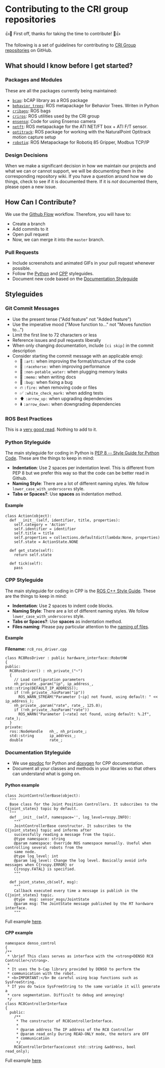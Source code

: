 # Contributing to the CRI group repositories

:+1::tada: First off, thanks for taking the time to contribute! :tada::+1:

The following is a set of guidelines for contributing to [CRI Group repositories](https://github.com/crigroup) on GitHub.

## What should I know before I get started?

### Packages and Modules
These are all the packages currently being maintained:

* [`bcap`](https://github.com/fsuarez6/bcap): bCAP library as a ROS package
* [`behavior_trees`](https://github.com/fsuarez6/behavior_trees): ROS metapackage for Behavior Trees. Writen in Python
* [`cribags`](https://github.com/crigroup/cribags): ROS bags
* [`criros`](https://github.com/crigroup/criros): ROS utilities used by the CRI group
* [`ensenso`](https://github.com/crigroup/ensenso): Code for using Ensenso camera
* [`netft`](https://github.com/fsuarez6/netft): ROS metapackage for the ATI NET/FT box + ATI F/T sensor.
* [`optitrack`](https://github.com/crigroup/optitrack): ROS package for working with the NaturalPoint Optitrack motion capture setup
* [`robotiq`](https://github.com/crigroup/robotiq): ROS Metapackage for Robotiq 85 Gripper, Modbus TCP/IP

### Design Decisions
When we make a significant decision in how we maintain our projects and what we can or cannot support, we will be documenting them in the corresponding repository wiki. If you have a question around how we do things, check to see if it is documented there. If it is *not* documented there, please open a new issue.

## How Can I Contribute?
We use the [Github Flow](https://guides.github.com/introduction/flow/) workflow. Therefore, you will have to: 

* Create a branch
* Add commits to it
* Open pull request 
* Now, we can merge it into the `master` branch.

### Pull Requests

* Include screenshots and animated GIFs in your pull request whenever possible.
* Follow the [Python](#python-styleguide) and [CPP](#cpp-styleguide) styleguides.
* Document new code based on the [Documentation Styleguide](#documentation-styleguide)

## Styleguides

### Git Commit Messages

* Use the present tense ("Add feature" not "Added feature")
* Use the imperative mood ("Move function to..." not "Moves function to...")
* Limit the first line to 72 characters or less
* Reference issues and pull requests liberally
* When only changing documentation, include `[ci skip]` in the commit description
* Consider starting the commit message with an applicable emoji:
    * :art: `:art:` when improving the format/structure of the code
    * :racehorse: `:racehorse:` when improving performance
    * :non-potable_water: `:non-potable_water:` when plugging memory leaks
    * :memo: `:memo:` when writing docs
    * :bug: `:bug:` when fixing a bug
    * :fire: `:fire:` when removing code or files
    * :white_check_mark: `:white_check_mark:` when adding tests
    * :arrow_up: `:arrow_up:` when upgrading dependencies
    * :arrow_down: `:arrow_down:` when downgrading dependencies

### ROS Best Practices
This is a [very good read](https://github.com/ethz-asl/ros_best_practices/wiki). Nothing to add to it.

### Python Styleguide
The main styleguide for coding in Python is [PEP 8 -- Style Guide for Python Code](https://www.python.org/dev/peps/pep-0008/#naming-conventions). These are the things to keep in mind:

* **Indentation**: Use 2 spaces per indentation level. This is different from PEP 8 but we prefer this way so that the code can be better read in Github.
* **Naming Style**: There are a lot of different naming styles. We follow `lower_case_with_underscores` style.
* **Tabs or Spaces?**: Use **spaces** as indentation method.

#### Example
```{python}
class Action(object):
  def __init__(self, identifier, title, properties):
    self.category = 'Action'
    self.identifier = identifier
    self.title = title
    self.properties = collections.defaultdict(lambda:None, properties)
    self.state = ActionState.NONE
  
  def get_state(self):
    return self.state
  
  def tick(self):
    pass
``` 

### CPP Styleguide
The main styleguide for coding in CPP is the [ROS C++ Style Guide](http://wiki.ros.org/CppStyleGuide). These are the things to keep in mind:

* **Indentation**: Use 2 spaces to indent code blocks.
* **Naming Style**: There are a lot of different naming styles. We follow `lower_case_with_underscores` style.
* **Tabs or Spaces?**: Use **spaces** as indentation method.
* **Files naming**: Please pay particular attention to the [naming of files](http://wiki.ros.org/CppStyleGuide#Files).

#### Example
**Filename:** `rc8_ros_driver.cpp`
```{c++}
class RC8RosDriver : public hardware_interface::RobotHW
{
public:
  RC8RosDriver() : nh_private_("~")
  {
    // Load configuration parameters
    nh_private_.param("ip", ip_address_, std::string(DEFAULT_IP_ADDRESS));
    if (!nh_private_.hasParam("ip"))
      ROS_WARN_STREAM("Parameter [~ip] not found, using default: " << ip_address_);
    nh_private_.param("rate", rate_, 125.0);
    if (!nh_private_.hasParam("rate"))
      ROS_WARN("Parameter [~rate] not found, using default: %.2f", rate_);
  }
private:
  ros::NodeHandle   nh_, nh_private_;
  std::string       ip_address_;
  double            rate_;
``` 

### Documentation Styleguide

* We use [epydoc](http://epydoc.sourceforge.net/epydoc.html) for Python and [doxygen](https://www.stack.nl/~dimitri/doxygen/manual/docblocks.html) for CPP documentation.
* Document all your classes and methods in your libraries so that others can understand what is going on.

#### Python example
```{python}
class JointControllerBase(object):
  """
  Base class for the Joint Position Controllers. It subscribes to the C{joint_states} topic by default.
  """
  def __init__(self, namespace='', log_level=rospy.INFO):
    """
    JointControllerBase constructor. It subscribes to the C{joint_states} topic and informs after 
    successfully reading a message from the topic.
    @type namespace: string
    @param namespace: Override ROS namespace manually. Useful when controlling several robots from the 
    same node.
    @type log_level: int
    @param log_level: Change the log level. Basically avoid info messages when C{rospy.ERROR} or 
    C{rospy.FATAL} is specified.
    """
    
  def joint_states_cb(self, msg):
    """
    Callback executed every time a message is publish in the C{joint_states} topic.
    @type  msg: sensor_msgs/JointState
    @param msg: The JointState message published by the RT hardware interface.
    """
``` 
Full example [here](https://github.com/quangounet/denso_common/blob/master/denso_control/src/denso_control/controllers.py).

#### CPP example
```{c++}
namespace denso_control
{
/**
 * \brief This class serves as interface with the <strong>DENSO RC8 Controller</strong>.
 * 
 * It uses the b-Cap library provided by DENSO to perform the 
 * communication with the robot.
 * <b>IMPORTANT:</b> Be careful using bcap functions such as SysFreeString.
 * If you do twice SysFreeString to the same variable it will generate a 
 * core segmentation. Difficult to debug and annoying!
 */
class RC8ControllerInterface
{
  public:
    /**
     * The constructor of RC8ControllerInterface.
     * 
     * @param address The IP address of the RC8 Controller
     * @param read_only During READ-ONLY mode, the motors are OFF
     * communication
     */
    RC8ControllerInterface(const std::string &address, bool read_only);
``` 
Full example [here](https://github.com/quangounet/denso_common/blob/master/denso_control/src/rc8_ros_driver.cpp).
